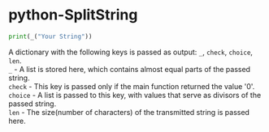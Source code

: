 # python-SplitString

```py
print(_("Your String"))
```

A dictionary with the following keys is passed as output: `_`, `check`, `choice`, `len`. <br/>
`_` - A list is stored here, which contains almost equal parts of the passed string. <br/>
`check` - This key is passed only if the main function returned the value '0'. <br/>
`choice` - A list is passed to this key, with values that serve as divisors of the passed string. <br/>
`len` - The size(number of characters) of the transmitted string is passed here. <br/>
